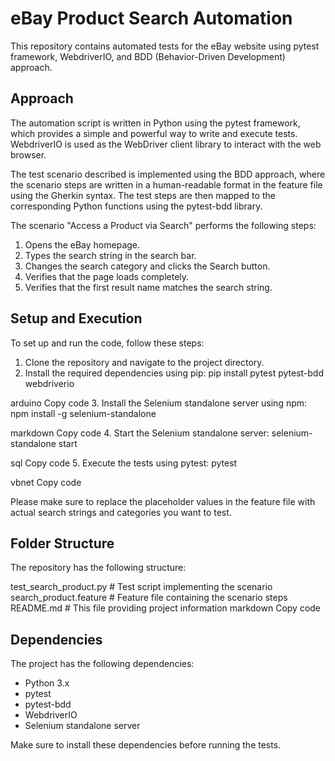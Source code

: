 # eBay Product Search Automation

This repository contains automated tests for the eBay website using pytest framework, WebdriverIO, and BDD (Behavior-Driven Development) approach.

## Approach

The automation script is written in Python using the pytest framework, which provides a simple and powerful way to write and execute tests. WebdriverIO is used as the WebDriver client library to interact with the web browser.

The test scenario described is implemented using the BDD approach, where the scenario steps are written in a human-readable format in the feature file using the Gherkin syntax. The test steps are then mapped to the corresponding Python functions using the pytest-bdd library.

The scenario "Access a Product via Search" performs the following steps:
1. Opens the eBay homepage.
2. Types the search string in the search bar.
3. Changes the search category and clicks the Search button.
4. Verifies that the page loads completely.
5. Verifies that the first result name matches the search string.

## Setup and Execution

To set up and run the code, follow these steps:

1. Clone the repository and navigate to the project directory.
2. Install the required dependencies using pip:
pip install pytest pytest-bdd webdriverio

arduino
Copy code
3. Install the Selenium standalone server using npm:
npm install -g selenium-standalone

markdown
Copy code
4. Start the Selenium standalone server:
selenium-standalone start

sql
Copy code
5. Execute the tests using pytest:
pytest

vbnet
Copy code

Please make sure to replace the placeholder values in the feature file with actual search strings and categories you want to test.

## Folder Structure

The repository has the following structure:

test_search_product.py # Test script implementing the scenario
search_product.feature # Feature file containing the scenario steps
README.md # This file providing project information
markdown
Copy code

## Dependencies

The project has the following dependencies:

- Python 3.x
- pytest
- pytest-bdd
- WebdriverIO
- Selenium standalone server

Make sure to install these dependencies before running the tests.